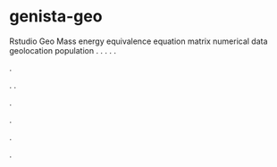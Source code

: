 # genista-geo
Rstudio Geo Mass energy equivalence equation matrix numerical data geolocation population
.
.
.
.
.




.






















.
.


























.











.








.





.








